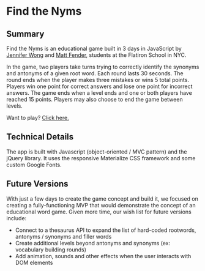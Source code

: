 # Find the Nyms

## Summary
Find the Nyms is an educational game built in 3 days in JavaScript by [Jennifer Wong](https://github.com/wongjenn) and [Matt Fender](https://github.com/mjfender), students at the Flatiron School in NYC.

In the game, two players take turns trying to correctly identify the synonyms and antonyms of a given root word. Each round lasts 30
seconds. The round ends when the player makes three mistakes or wins 5 total points. Players win one point for correct answers and lose one
point for incorrect answers. The game ends when a level ends and one or both players have reached 15 points. Players may also choose to end
the game between levels.

Want to play? [Click here.](https://mjfender.github.io/find-the-nyms/)

## Technical Details
The app is built with Javascript (object-oriented / MVC pattern) and the jQuery library. It uses the responsive Materialize CSS framework and some custom Google Fonts.

## Future Versions
With just a few days to create the game concept and build it, we focused on creating a fully-functioning MVP that would demonstrate the
concept of an educational word game. Given more time, our wish list for future versions include:
* Connect to a thesaurus API to expand the list of hard-coded rootwords, antonyms / synonyms and filler words
* Create additional levels beyond antonyms and synonyms (ex: vocabulary building rounds)
* Add animation, sounds and other effects when the user interacts with DOM elements
